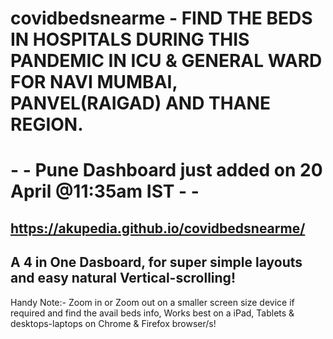 # covidbedsnearme - FIND THE BEDS IN HOSPITALS DURING THIS PANDEMIC IN ICU & GENERAL WARD FOR NAVI MUMBAI, PANVEL(RAIGAD) AND THANE REGION.

# - - Pune Dashboard just added on 20 April @11:35am IST - -

## https://akupedia.github.io/covidbedsnearme/

## A 4 in One Dasboard, for super simple layouts and easy natural Vertical-scrolling!

Handy Note:- Zoom in or Zoom out on a smaller screen size device if required and find the avail beds info, Works best on a iPad, Tablets & desktops-laptops on Chrome & Firefox browser/s!

